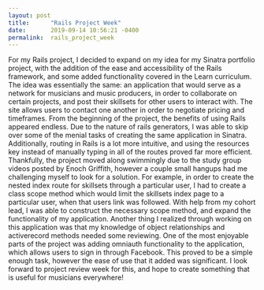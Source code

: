 ```yaml
---
layout: post
title:      "Rails Project Week"
date:       2019-09-14 10:56:21 -0400
permalink:  rails_project_week
---
```


For my Rails project, I decided to expand on my idea for my Sinatra portfolio project, with the addition of the ease and accessibility of the Rails framework, and some added functionality covered in the Learn curriculum. The idea was essentially the same: an application that would serve as a network for musicians and music producers, in order to collaborate on certain projects, and post their skillsets for other users to interact with. The site allows users to contact one another in order to negotiate pricing and timeframes. From the beginning of the project, the benefits of using Rails appeared endless. Due to the nature of rails generators, I was able to skip over some of the menial tasks of creating the same application in Sinatra. Additionally, routing in Rails is a lot more intuitive, and using the resources key instead of manually typing in all of the routes proved far more efficient. Thankfully, the project moved along swimmingly due to the study group videos posted by Enoch Griffith, however a couple small hangups had me challenging myself to look for a solution. For example, in order to create the nested index route for skillsets through a particular user, I had to create a class scope method which would limit the skillsets index page to a particular user, when that users link was followed. With help from my cohort lead, I was able to construct the necessary scope method, and expand the functionality of my application. Another thing I realized through working on this application was that my knowledge of object relationships and activerecord methods needed some reviewing. One of the most enjoyable parts of the project was adding omniauth functionality to the application, which allows users to sign in through Facebook. This proved to be a simple enough task, however the ease of use that it added was significant. I look forward to project review week for this, and hope to create something that is useful for musicians everywhere!
